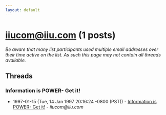 ```yaml
---
layout: default
---
```


# iiucom@iiu.com (1 posts)

_Be aware that many list participants used multiple email addresses over their time active on the list. As such this page may not contain all threads available._

## Threads

### Information is POWER- Get it!
+ 1997-01-15 (Tue, 14 Jan 1997 20:16:24 -0800 (PST)) - [Information is POWER- Get it!](/archive/1997/01/465ccf8944bf0edf043d56124f440e447b371f134284aa1b73cdced695a10293) - _iiucom@iiu.com_

